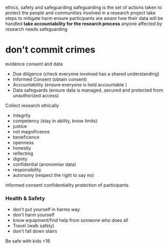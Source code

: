 
ethics, safety and safeguarding
safeguarding is the set of actions taken to protect the people and communities involved in a research project 
take steps to mitigate harm
ensure participants are aware how their data will be handled 
**take accountability for the research process** 
anyone affected by research needs safeguarding 
# don't commit crimes

evidence consent and data

- Due diligence (check everyone involved has a shared understanding)
- Informed Consent (obtain consent)
- Accountability (ensure everyone is held accountable )
- Data safeguards (ensure data is managed, secured and protected from unauthorized access)

Collect research ethically
- Integrity
- competency (stay in ability, know limits)
- justice 
- not magnificence
- beneficence
- openness 
- honestly 
- reflecting
- dignity 
- confidential (anonomise data)
- responsibility 
- autonomy (respect the right to say no)

informed consent 
confidentiality 
protection of participants

### Health & Safety
- don't put yourself in harms way
- don't harm yourself 
- know equipment/find help from someone who does all
- Travel (walk safely)
- don't fall down stairs

Be safe with kids <16

